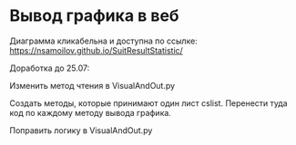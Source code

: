 # Вывод графика в веб

Диаграмма кликабельна и доступна по ссылке: https://nsamoilov.github.io/SuitResultStatistic/

Доработка до 25.07:

  Изменить метод чтения в VisualAndOut.py
  
  Создать методы, которые принимают один лист cslist. Перенести туда код по каждому методу вывода графика.
  
  Поправить логику в VisualAndOut.py
